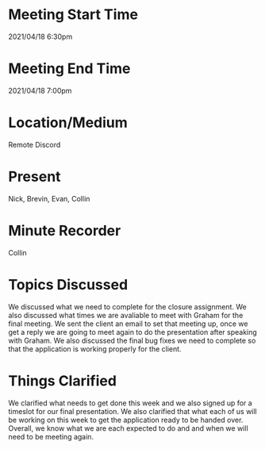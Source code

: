 # Meeting Start Time
2021/04/18 6:30pm

# Meeting End Time
2021/04/18 7:00pm

# Location/Medium
Remote Discord

# Present
Nick, Brevin, Evan, Collin

# Minute Recorder
Collin

# Topics Discussed 
We discussed what we need to complete for the closure assignment. We also discussed what times we are avaliable to meet with Graham for the final meeting. 
We sent the client an email to set that meeting up, once we get a reply we are going to meet again to do the presentation after speaking with Graham. We also discussed the final bug fixes we need to complete so that the application is working properly for the client.

# Things Clarified
We clarified what needs to get done this week and we also signed up for a timeslot for our final presentation. We also clarified that what each of us will be working on this week to get the application ready to be handed over. Overall, we know what we are each expected to do and and when we will need to be meeting again.
